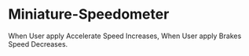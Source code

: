 # Miniature-Speedometer
When User apply Accelerate Speed Increases, When User apply Brakes Speed Decreases.
